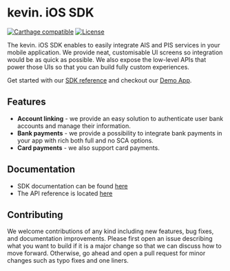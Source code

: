 # kevin. iOS SDK

[![Carthage compatible](https://img.shields.io/badge/Carthage-compatible-4BC51D.svg?style=flat)](https://github.com/Carthage/Carthage)
[![License](https://shields.io/badge/license-MIT-green)](https://github.com/getkevin/kevin-ios/blob/master/LICENSE)

The kevin. iOS SDK enables to easily integrate AIS and PIS services in your mobile application. We provide neat, customisable UI screens so integration would be as quick as possible. We also expose the low-level APIs that power those UIs so that you can build fully custom experiences.

Get started with our [SDK reference](https://kevin-eu-1.gitbook.io/kevin.-sdk/) and checkout our [Demo App](https://github.com/getkevin/kevin-ios/tree/master/demo).

## Features

- **Account linking** - we provide an easy solution to authenticate user bank accounts and manage their information.
- **Bank payments** - we provide a possibility to integrate bank payments in your app with rich both full and no SCA options.
- **Card payments** - we also support card payments.

## Documentation

- SDK documentation can be found [here](https://developer.kevin.eu/)
- The API reference is located [here](https://docs.kevin.eu/)

## Contributing

We welcome contributions of any kind including new features, bug fixes, and documentation improvements. Please first open an issue describing what you want to build if it is a major change so that we can discuss how to move forward. Otherwise, go ahead and open a pull request for minor changes such as typo fixes and one liners.
